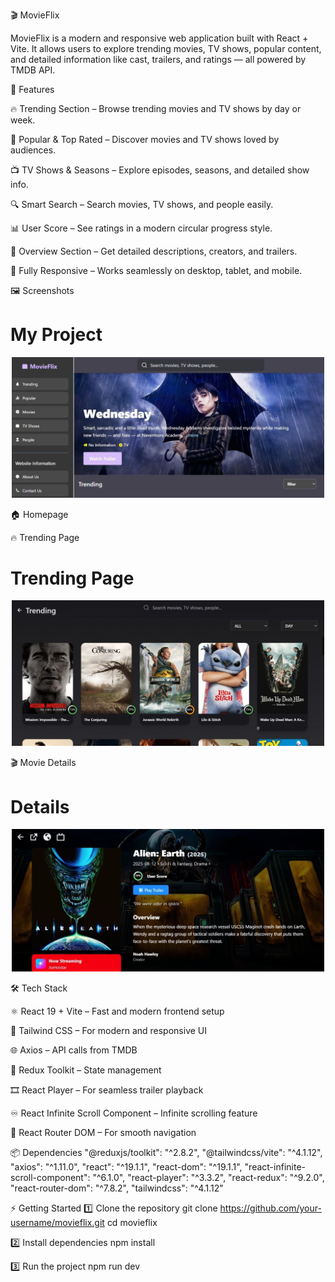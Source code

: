 🎬 MovieFlix

MovieFlix is a modern and responsive web application built with React + Vite.
It allows users to explore trending movies, TV shows, popular content, and detailed information like cast, trailers, and ratings — all powered by TMDB API.

🚀 Features

🔥 Trending Section – Browse trending movies and TV shows by day or week.

🎥 Popular & Top Rated – Discover movies and TV shows loved by audiences.

📺 TV Shows & Seasons – Explore episodes, seasons, and detailed show info.

🔍 Smart Search – Search movies, TV shows, and people easily.

📊 User Score – See ratings in a modern circular progress style.

📜 Overview Section – Get detailed descriptions, creators, and trailers.

📱 Fully Responsive – Works seamlessly on desktop, tablet, and mobile.

🖼️ Screenshots
# My Project


<p align="center">
  <img src="src/assets/Home.jpg" alt="My Project " width="500"/>
</p>
🏠 Homepage


🔥 Trending Page

# Trending Page


<p align="center">
  <img src="src/assets/Trending.jpg" alt="My Project " width="500"/>
</p>

🎬 Movie Details
# Details


<p align="center">
  <img src="src/assets/Details.jpg" alt="My Project " width="500"/>
</p>


🛠️ Tech Stack

⚛️ React 19 + Vite – Fast and modern frontend setup

🎨 Tailwind CSS – For modern and responsive UI

🌐 Axios – API calls from TMDB

🔄 Redux Toolkit – State management

🎞️ React Player – For seamless trailer playback

♾️ React Infinite Scroll Component – Infinite scrolling feature

📍 React Router DOM – For smooth navigation

📦 Dependencies
"@reduxjs/toolkit": "^2.8.2",
"@tailwindcss/vite": "^4.1.12",
"axios": "^1.11.0",
"react": "^19.1.1",
"react-dom": "^19.1.1",
"react-infinite-scroll-component": "^6.1.0",
"react-player": "^3.3.2",
"react-redux": "^9.2.0",
"react-router-dom": "^7.8.2",
"tailwindcss": "^4.1.12"

⚡ Getting Started
1️⃣ Clone the repository
git clone https://github.com/your-username/movieflix.git
cd movieflix

2️⃣ Install dependencies
npm install

3️⃣ Run the project
npm run dev

